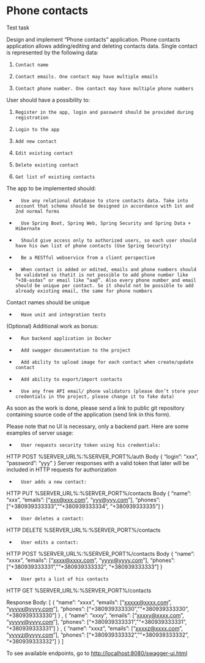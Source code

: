 # Phone contacts

Test task

Design and implement “Phone contacts” application. Phone contacts application allows adding/editing and deleting contacts data. Single contact is represented by the following data:
1.     Contact name
2.     Contact emails. One contact may have multiple emails
3.     Contact phone number. One contact may have multiple phone numbers
User should have a possibility to:
1.     Register in the app, login and password should be provided during registration
2.     Login to the app
3.     Add new contact
4.     Edit existing contact
5.     Delete existing contact
6.     Get list of existing contacts
The app to be implemented should:
-       Use any relational database to store contacts data. Take into account that schema should be designed in accordance with 1st and 2nd normal forms
-       Use Spring Boot, Spring Web, Spring Security and Spring Data + Hibernate
-       Should give access only to authorized users, so each user should have his own list of phone contacts (Use Spring Security)
-       Be a RESTful webservice from a client perspective
-       When contact is added or edited, emails and phone numbers should be validated so thatit is not possible to add phone number like “+38-asdas” or email like “aa@”. Also every phone number and email should be unique per contact. So it should not be possible to add already existing email, the same for phone numbers
Contact names should be unique
-       Have unit and integration tests
(Optional) Additional work as bonus:
-       Run backend application in Docker
-       Add swagger documentation to the project
-       Add ability to upload image for each contact when create/update contact
-       Add ability to export/import contacts
-       Use any free API email/ phone validators (please don’t store your credentials in the project, please change it to fake data)
 As soon as the work is done, please send a link to public git repository containing source code of the application (send link in this form).

  
Please note that no UI is necessary, only a backend part.
Here are some examples of server usage:
-       User requests security token using his credentials:
HTTP POST %SERVER_URL%:%SERVER_PORT%/auth
Body
{
    “login”: “xxx”,
    “password”: “yyy”
}
Server responses with a valid token that later will be included in HTTP requests for authorization
-       User adds a new contact:
HTTP PUT %SERVER_URL%:%SERVER_PORT%/contacts
Body
{
    “name”: “xxx”,
    “emails”: [“xxx@xxx.com”, “yyy@yyy.com”],
    “phones”: [“+380939333333”,”“+380939333334”, “+380939333335”]
}
 -       User deletes a contact:
HTTP DELETE %SERVER_URL%:%SERVER_PORT%/contacts
-       User edits a contact:
HTTP POST %SERVER_URL%:%SERVER_PORT%/contacts
Body
{
    “name”: “xxxx”,
    “emails”: [“xxxx@xxxx.com”, “yyyy@yyyy.com”],
    “phones”: [“+380939333331”,”“+380939333332”, “+380939333333”]
}
-       User gets a list of his contacts
HTTP GET %SERVER_URL%:%SERVER_PORT%/contacts

 

Response Body:
[
   {
       “name”: “xxxx”,
       “emails”: [“xxxxx@xxxx.com”, “yyyyx@yyyy.com”],
       “phones”: [“+380939333330”,”“+380939333330”, “+380939333330”]
   } ,
   {
       “name”: “xxxy”,
       “emails”: [“xxxxy@xxxx.com”, “yyyyy@yyyy.com”],
       “phones”: [“+380939333331”,”“+380939333331”, “+380939333331”]
   } ,
   {
       “name”: “xxxz”,
       “emails”: [“xxxxz@xxxx.com”, “yyyyz@yyyy.com”],
       “phones”: [“+380939333332”,”“+380939333332”, “+380939333332”]
   }
 ]

To see available endpoints, go to [http://localhost:8080/swagger-ui.html]()